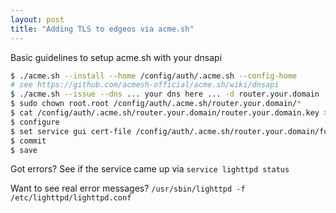 ```yaml
---
layout: post
title: "Adding TLS to edgeos via acme.sh"
---
```



Basic guidelines to setup acme.sh with your dnsapi 

```bash
$ ./acme.sh --install --home /config/auth/.acme.sh --config-home 
# see https://github.com/acmesh-official/acme.sh/wiki/dnsapi
$ ./acme.sh --issue --dns ... your dns here ... -d router.your.domain
$ sudo chown root.root /config/auth/.acme.sh/router.your.domain/*
$ cat /config/auth/.acme.sh/router.your.domain/router.your.domain.key >> /config/auth/.acme.sh/routeryour.domain/fullchain.cer
$ configure
$ set service gui cert-file /config/auth/.acme.sh/router.your.domain/fullchain.cer
$ commit
$ save
```

Got errors? See if the service came up via `service lighttpd status`

Want to see real error messages? `/usr/sbin/lighttpd -f /etc/lighttpd/lighttpd.conf`
